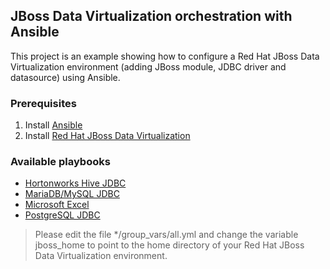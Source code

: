 ## JBoss Data Virtualization orchestration with Ansible

This project is an example showing how to configure a Red Hat JBoss Data Virtualization environment (adding JBoss module, JDBC driver and datasource) using Ansible.

### Prerequisites

1. Install [Ansible](http://www.ansible.com)
2. Install [Red Hat JBoss Data Virtualization](http://developers.redhat.com/products/datavirt/get-started/#Step1)

### Available playbooks

* [Hortonworks Hive JDBC](https://github.com/cvanball/unlock-your-data/tree/master/hdphive2)
* [MariaDB/MySQL JDBC](https://github.com/cvanball/unlock-your-data/tree/master/mariadb_mysql)
* [Microsoft Excel](https://github.com/cvanball/unlock-your-data/tree/master/msexcel)
* [PostgreSQL JDBC](https://github.com/cvanball/unlock-your-data/tree/master/postgresql)

> Please edit the file */group_vars/all.yml and change the variable jboss_home to point to the home directory of your Red Hat JBoss Data Virtualization environment. 


